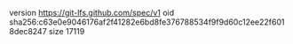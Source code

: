version https://git-lfs.github.com/spec/v1
oid sha256:c63e0e9046176af2f41282e6bd8fe376788534f9f9d60c12ee22f6018dec8247
size 17119
